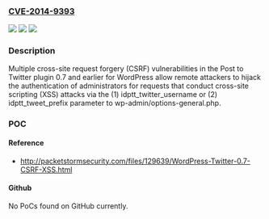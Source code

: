 ### [CVE-2014-9393](https://cve.mitre.org/cgi-bin/cvename.cgi?name=CVE-2014-9393)
![](https://img.shields.io/static/v1?label=Product&message=n%2Fa&color=blue)
![](https://img.shields.io/static/v1?label=Version&message=n%2Fa&color=blue)
![](https://img.shields.io/static/v1?label=Vulnerability&message=n%2Fa&color=brighgreen)

### Description

Multiple cross-site request forgery (CSRF) vulnerabilities in the Post to Twitter plugin 0.7 and earlier for WordPress allow remote attackers to hijack the authentication of administrators for requests that conduct cross-site scripting (XSS) attacks via the (1) idptt_twitter_username or (2) idptt_tweet_prefix parameter to wp-admin/options-general.php.

### POC

#### Reference
- http://packetstormsecurity.com/files/129639/WordPress-Twitter-0.7-CSRF-XSS.html

#### Github
No PoCs found on GitHub currently.

